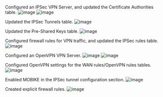 Configured an IPSec VPN Server, and updated the Certificate Authorities table.
![image](https://github.com/user-attachments/assets/f6441154-5abf-4241-b47c-a9891c4845a8)
![image](https://github.com/user-attachments/assets/afe238d7-4bd3-45e1-a719-bb4f22e32ef9)

Updated the IPSec Tunnels table.
![image](https://github.com/user-attachments/assets/a6d891a9-0e4c-409c-84a2-ffc44d591dd1)

Updated the Pre-Shared Keys table.
![image](https://github.com/user-attachments/assets/3b027cef-4a66-4aef-aac0-9e688c7a616a)

Configured firewall rules for VPN traffic, and updated the IPSec rules table.
![image](https://github.com/user-attachments/assets/2e5dc842-5031-44e6-bab0-e7bed2435ca0)

Configured an OpenVPN VPN Server.
![image](https://github.com/user-attachments/assets/4387db85-b21a-475b-a228-0320fe730d4d)
![image](https://github.com/user-attachments/assets/08e06695-c22d-4083-a026-4f147caf7312)

Configured OpenVPN settings for the WAN rules/OpenVPN rules tables.
![image](https://github.com/user-attachments/assets/5289a597-3bfe-4a73-bd2c-348830f60278)

Enabled MOBIKE in the IPSec tunnel configuration section.
![image](https://github.com/user-attachments/assets/e466768e-0c73-463b-aeef-807e533e1b98)

Created explicit firewall rules.
![image](https://github.com/user-attachments/assets/a58cee6c-5001-4c4e-a698-e1f79b22ac46)
